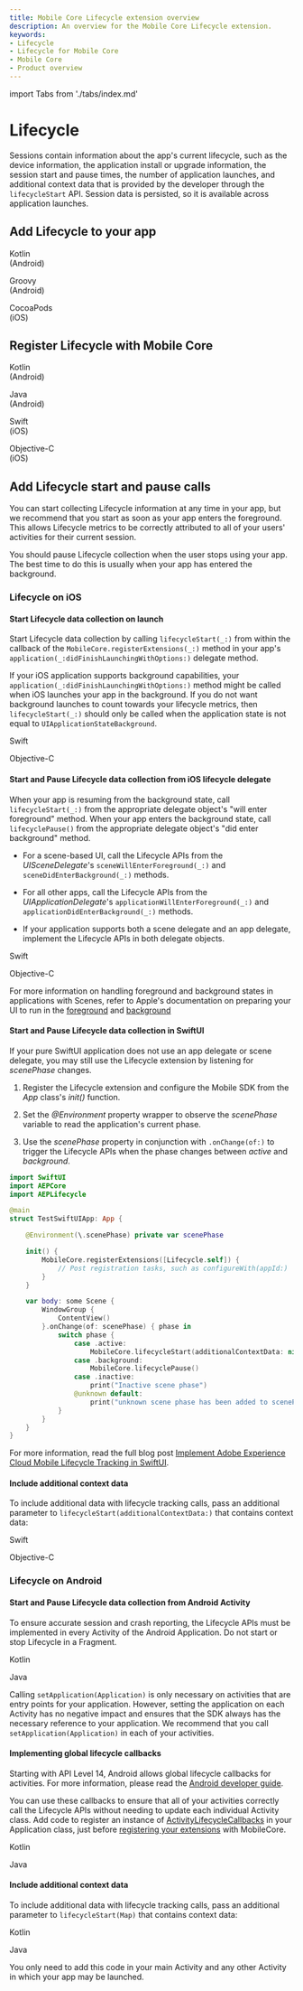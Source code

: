 ```yaml
---
title: Mobile Core Lifecycle extension overview
description: An overview for the Mobile Core Lifecycle extension.
keywords:
- Lifecycle
- Lifecycle for Mobile Core
- Mobile Core
- Product overview
---
```


import Tabs from './tabs/index.md'

# Lifecycle

Sessions contain information about the app's current lifecycle, such as the device information, the application install or upgrade information, the session start and pause times, the number of application launches, and additional context data that is provided by the developer through the `lifecycleStart` API. Session data is persisted, so it is available across application launches.

## Add Lifecycle to your app

<TabsBlock orientation="horizontal" slots="heading, content" repeat="3"/>

Kotlin<br/>(Android)

<Tabs query="platform=android-kotlin&task=add"/>

Groovy<br/>(Android)

<Tabs query="platform=android-groovy&task=add"/>

CocoaPods<br/>(iOS)

<Tabs query="platform=ios-pods&task=add"/>

## Register Lifecycle with Mobile Core

<TabsBlock orientation="horizontal" slots="heading, content" repeat="4"/>

Kotlin<br/>(Android)

<Tabs query="platform=android-kotlin&task=register"/>

Java<br/>(Android)

<Tabs query="platform=android-java&task=register"/>

Swift<br/>(iOS)

<Tabs query="platform=ios-swift&task=register"/>

Objective-C<br/>(iOS)

<Tabs query="platform=ios-objc&task=register"/>

## Add Lifecycle start and pause calls

You can start collecting Lifecycle information at any time in your app, but we recommend that you start as soon as your app enters the foreground. This allows Lifecycle metrics to be correctly attributed to all of your users' activities for their current session.

You should pause Lifecycle collection when the user stops using your app. The best time to do this is usually when your app has entered the background.

### Lifecycle on iOS

#### Start Lifecycle data collection on launch

Start Lifecycle data collection by calling `lifecycleStart(_:)` from within the callback of the `MobileCore.registerExtensions(_:)` method in your app's `application(_:didFinishLaunchingWithOptions:)` delegate method.

If your iOS application supports background capabilities, your `application(_:didFinishLaunchingWithOptions:)` method might be called when iOS launches your app in the background. If you do not want background launches to count towards your lifecycle metrics, then `lifecycleStart(_:)` should only be called when the application state is not equal to `UIApplicationStateBackground`.

<TabsBlock orientation="horizontal" slots="heading, content" repeat="2"/>

Swift

<Tabs query="platform=ios-swift&task=start-lifecycle-didfinishlaunch"/>

Objective-C

<Tabs query="platform=ios-objc&task=start-lifecycle-didfinishlaunch"/>


#### Start and Pause Lifecycle data collection from iOS lifecycle delegate 

When your app is resuming from the background state, call `lifecycleStart(_:)` from the appropriate delegate object's "will enter foreground" method. When your app enters the background state, call `lifecyclePause()` from the appropriate delegate object's "did enter background" method.

* For a scene-based UI, call the Lifecycle APIs from the _UISceneDelegate_'s `sceneWillEnterForeground(_:)` and `sceneDidEnterBackground(_:)` methods.

* For all other apps, call the Lifecycle APIs from the _UIApplicationDelegate_'s `applicationWillEnterForeground(_:)` and `applicationDidEnterBackground(_:)` methods.

* If your application supports both a scene delegate and an app delegate, implement the Lifecycle APIs in both delegate objects.

<TabsBlock orientation="horizontal" slots="heading, content" repeat="2"/>

Swift

<Tabs query="platform=ios-swift&task=start-pause"/>

Objective-C

<Tabs query="platform=ios-objc&task=start-pause"/>

<InlineAlert variant="info" slots="text"/>

For more information on handling foreground and background states in applications with Scenes, refer to Apple's documentation on preparing your UI to run in the [foreground](https://developer.apple.com/documentation/uikit/app_and_environment/scenes/preparing_your_ui_to_run_in_the_foreground) and [background](https://developer.apple.com/documentation/uikit/app_and_environment/scenes/preparing_your_ui_to_run_in_the_background)

#### Start and Pause Lifecycle data collection in SwiftUI

If your pure SwiftUI application does not use an app delegate or scene delegate, you may still use the Lifecycle extension by listening for _scenePhase_ changes.

1. Register the Lifecycle extension and configure the Mobile SDK from the _App_ class's _init()_ function.

2. Set the _@Environment_ property wrapper to observe the _scenePhase_ variable to read the application's current phase.

3. Use the _scenePhase_ property in conjunction with `.onChange(of:)` to trigger the Lifecycle APIs when the phase changes between _active_ and _background_.

```swift
import SwiftUI
import AEPCore
import AEPLifecycle

@main
struct TestSwiftUIApp: App {

    @Environment(\.scenePhase) private var scenePhase

    init() {
        MobileCore.registerExtensions([Lifecycle.self]) {
            // Post registration tasks, such as configureWith(appId:)
        }
    }

    var body: some Scene {
        WindowGroup {
            ContentView()
        }.onChange(of: scenePhase) { phase in
            switch phase {
                case .active:
                    MobileCore.lifecycleStart(additionalContextData: nil)
                case .background:
                    MobileCore.lifecyclePause()
                case .inactive:
                    print("Inactive scene phase")
                @unknown default:
                    print("unknown scene phase has been added to scenePhase enum")
            }
        }
    }
}
```

For more information, read the full blog post [Implement Adobe Experience Cloud Mobile Lifecycle Tracking in SwiftUI](https://blog.developer.adobe.com/implement-adobe-experience-cloud-mobile-lifecycle-tracking-in-swiftui-41a8373a55fb).

#### Include additional context data

To include additional data with lifecycle tracking calls, pass an additional parameter to `lifecycleStart(additionalContextData:)` that contains context data:

<TabsBlock orientation="horizontal" slots="heading, content" repeat="2"/>

Swift

<Tabs query="platform=ios-swift&task=context-data"/>

Objective-C

<Tabs query="platform=ios-objc&task=context-data"/>

### Lifecycle on Android

#### Start and Pause Lifecycle data collection from Android Activity

To ensure accurate session and crash reporting, the Lifecycle APIs must be implemented in every Activity of the Android Application. Do not start or stop Lifecycle in a Fragment.

<TabsBlock orientation="horizontal" slots="heading, content" repeat="2"/>

Kotlin

<Tabs query="platform=android-kotlin&task=activity-start-pause"/>

Java

<Tabs query="platform=android-java&task=activity-start-pause"/>

<InlineAlert variant="info" slots="text"/>

Calling `setApplication(Application)` is only necessary on activities that are entry points for your application. However, setting the application on each Activity has no negative impact and ensures that the SDK always has the necessary reference to your application. We recommend that you call `setApplication(Application)` in each of your activities.

#### Implementing global lifecycle callbacks

Starting with API Level 14, Android allows global lifecycle callbacks for activities. For more information, please read the [Android developer guide](https://developer.android.com/reference/android/app/Application#registerActivityLifecycleCallbacks(android.app.Application.ActivityLifecycleCallbacks)).

You can use these callbacks to ensure that all of your activities correctly call the Lifecycle APIs without needing to update each individual Activity class. Add code to register an instance of [ActivityLifecycleCallbacks](https://developer.android.com/reference/android/app/Application.ActivityLifecycleCallbacks) in your Application class, just before [registering your extensions](#register-lifecycle-with-mobile-core) with MobileCore.

<TabsBlock orientation="horizontal" slots="heading, content" repeat="2"/>

Kotlin

<Tabs query="platform=android-kotlin&task=global-lifecycle"/>

Java

<Tabs query="platform=android-java&task=global-lifecycle"/>

#### Include additional context data

To include additional data with lifecycle tracking calls, pass an additional parameter to `lifecycleStart(Map)` that contains context data:

<TabsBlock orientation="horizontal" slots="heading, content" repeat="2"/>

Kotlin

<Tabs query="platform=android-kotlin&task=context-data"/>

Java

<Tabs query="platform=android-java&task=context-data"/>

<InlineAlert variant="info" slots="text"/>

You only need to add this code in your main Activity and any other Activity in which your app may be launched.

